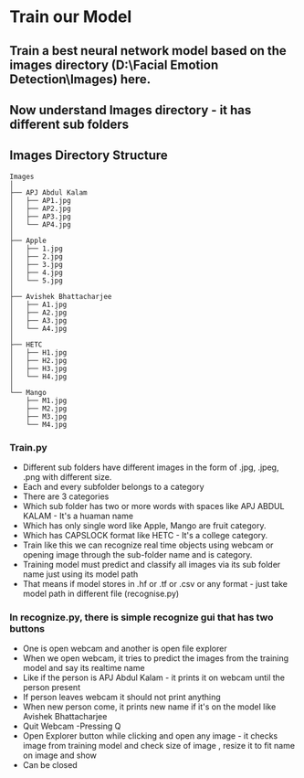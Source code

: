 # Train our Model

## Train a best neural network model based on the images directory (D:\\Facial Emotion Detection\\Images) here.
## Now understand Images directory - it has different sub folders
## Images Directory Structure

```plaintext
Images
│
├── APJ Abdul Kalam
│   ├── AP1.jpg
│   ├── AP2.jpg
│   ├── AP3.jpg
│   └── AP4.jpg
│
├── Apple
│   ├── 1.jpg
│   ├── 2.jpg
│   ├── 3.jpg
│   ├── 4.jpg
│   └── 5.jpg
│
├── Avishek Bhattacharjee
│   ├── A1.jpg
│   ├── A2.jpg
│   ├── A3.jpg
│   └── A4.jpg
│
├── HETC
│   ├── H1.jpg
│   ├── H2.jpg
│   ├── H3.jpg
│   └── H4.jpg
│
└── Mango
    ├── M1.jpg
    ├── M2.jpg
    ├── M3.jpg
    └── M4.jpg

```

### Train.py

- Different sub folders have different images in the form of .jpg, .jpeg, .png with different size.
- Each and every subfolder belongs to a category
- There are 3 categories 
- Which sub folder has two or more words with spaces like APJ ABDUL KALAM - It's a huaman name
- Which has only single word like Apple, Mango are fruit category.
- Which has CAPSLOCK format like HETC - It's a college category.
- Train like this we can recognize real time objects using webcam or opening image through the sub-folder name and is category.
- Training model must predict and classify all images via its sub folder name just using its model path
- That means if model stores in .hf or .tf or .csv or any format - just take model path in different file (recognise.py)


### In recognize.py, there is simple recognize gui that has two buttons 

- One is open webcam and another is open file explorer
- When we open webcam, it tries to predict the images from the training model and say its realtime name
- Like if the person is APJ Abdul Kalam - it prints it on webcam until the person present
- If person leaves webcam it should not print anything
- When new person come, it prints new name if it's on the model like Avishek Bhattacharjee
- Quit Webcam -Pressing Q
- Open Explorer button while clicking and open any image - it checks image from training model and check size of image , resize it to fit name on image and show
- Can be closed
